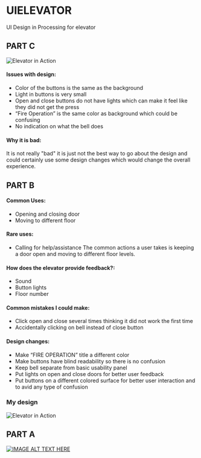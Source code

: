 # UIELEVATOR
UI Design in Processing for elevator



## PART C

![Elevator in Action](https://raw.githubusercontent.com/mbarbier9/uielevator/master/imageFiles/hw1.Barbier.gif)

#### Issues with design:
-	Color of the buttons is the same as the background
-	Light in buttons is very small
-	Open and close buttons do not have lights which can make it feel like they did not get the press
-	“Fire Operation” is the same color as background which could be confusing
-	No indication on what the bell does

#### Why it is bad:
It is not really "bad" it is just not the best way to go about the design and could certainly use some design changes which would change the overall experience. 


## PART B

#### Common Uses:
-	Opening and closing door
-	Moving to different floor

#### Rare uses:
-	Calling for help/assistance
The common actions a user takes is keeping a door open and moving to different floor levels.

#### How does the elevator provide feedback?:
-	Sound
-	Button lights
-	Floor number

#### Common mistakes I could make:
- Click open and close several times thinking it did not work the first time
-	Accidentally clicking on bell instead of close button

#### Design changes:
-	Make “FIRE OPERATION” title a different color
-	Make buttons have blind readability so there is no confusion
-	Keep bell separate from basic usability panel
-	Put lights on open and close doors for better user feedback
-	Put buttons on a different colored surface for better user interaction and to avid any type of confusion

### My design
![Elevator in Action](https://github.com/mbarbier9/UIELEVATOR/blob/master/imageFiles/DesignBarbier.PNG)

## PART A
[![IMAGE ALT TEXT HERE](https://img.youtube.com/vi/dwdRNNmBE8w/0.jpg)](https://www.youtube.com/watch?v=dwdRNNmBE8w)
